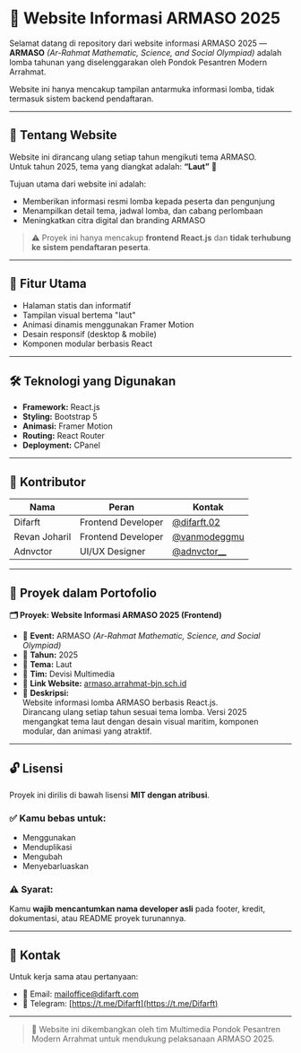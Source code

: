 # 🌊 Website Informasi ARMASO 2025 

Selamat datang di repository dari website informasi ARMASO 2025 —  
**ARMASO** *(Ar-Rahmat Mathematic, Science, and Social Olympiad)* adalah lomba tahunan yang diselenggarakan oleh Pondok Pesantren Modern Arrahmat.

Website ini hanya mencakup tampilan antarmuka informasi lomba, tidak termasuk sistem backend pendaftaran.

---

## 📌 Tentang Website

Website ini dirancang ulang setiap tahun mengikuti tema ARMASO.  
Untuk tahun 2025, tema yang diangkat adalah: **“Laut”** 🌊

Tujuan utama dari website ini adalah:

- Memberikan informasi resmi lomba kepada peserta dan pengunjung
- Menampilkan detail tema, jadwal lomba, dan cabang perlombaan
- Meningkatkan citra digital dan branding ARMASO

> ⚠️ Proyek ini hanya mencakup **frontend React.js** dan **tidak terhubung ke sistem pendaftaran peserta**.

---

## 🚀 Fitur Utama

- Halaman statis dan informatif
- Tampilan visual bertema "laut"
- Animasi dinamis menggunakan Framer Motion
- Desain responsif (desktop & mobile)
- Komponen modular berbasis React

---

## 🛠️ Teknologi yang Digunakan

- **Framework:** React.js 
- **Styling:**  Bootstrap 5
- **Animasi:** Framer Motion
- **Routing:** React Router
- **Deployment:** CPanel

---

## 👥 Kontributor

| Nama          | Peran                     | Kontak                                                 |
|---------------|---------------------------|--------------------------------------------------------|
| Difarft       | Frontend Developer        | [@difarft.02](https://www.instagram.com/difarft.02/)   |
| Revan Joharil | Frontend Developer        | [@vanmodeggmu](https://www.instagram.com/vanmodeggmu/) |
| Adnvctor      | UI/UX Designer            | [@adnvctor__](https://www.instagram.com/adnvctor__/)   |

---

## 🧾 Proyek dalam Portofolio

**🗂️ Proyek: Website Informasi ARMASO 2025 (Frontend)**  
- 📍 **Event:** ARMASO *(Ar-Rahmat Mathematic, Science, and Social Olympiad)*  
- 📅 **Tahun:** 2025  
- 🎨 **Tema:** Laut  
- 👥 **Tim:** Devisi Multimedia  
- 🔗 **Link Website:** [armaso.arrahmat-bjn.sch.id](https://armaso.arrahmat-bjn.sch.id)  
- 📝 **Deskripsi:**  
  Website informasi lomba ARMASO berbasis React.js.  
  Dirancang ulang setiap tahun sesuai tema lomba. Versi 2025 mengangkat tema laut dengan desain visual maritim, komponen modular, dan animasi yang atraktif.

---

## 🔓 Lisensi

Proyek ini dirilis di bawah lisensi **MIT dengan atribusi**.

### ✅ Kamu bebas untuk:
- Menggunakan
- Menduplikasi
- Mengubah
- Menyebarluaskan

### ⚠️ Syarat:
Kamu **wajib mencantumkan nama developer asli** pada footer, kredit, dokumentasi, atau README proyek turunannya.

---

## 📩 Kontak

Untuk kerja sama atau pertanyaan:

- 📧 Email: [mailoffice@difarft.com](mailto:mailoffice@difarft.com)
- 📲 Telegram: [https://t.me/Difarft](https://t.me/Difarft)

---

> 📌 Website ini dikembangkan oleh tim Multimedia Pondok Pesantren Modern Arrahmat untuk mendukung pelaksanaan ARMASO 2025.
